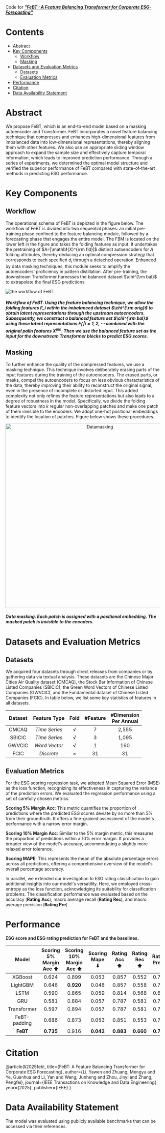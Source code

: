 Code for [**_"FeBT : A Feature Balancing Transformer for Corporate ESG-Forecasting"_**](https://ieeexplore.ieee.org/abstract/document/10969109)

# Contents
- [Abstract](#abstract)
- [Key Components](#key-components)
	- [Workflow](#workflow)
	- [Masking](#masking)
 - [Datasets and Evaluation Metrics](#datasets-and-evaluation-metrics)
   	- [Datasets](#datasets)
   	- [Evaluation Metrics](#evaluation-metrics)
 - [Performance](#performance)
 - [Citation](#citation)	
 - [Data Availability Statement](#data-availability-statement)	

# Abstract
We propose FeBT, which is an end-to-end model based on a masking autoencoder and Transformer. FeBT incorporates a novel feature balancing technique that compresses and enhances high-dimensional features from imbalanced data into low-dimensional representations, thereby aligning them with other features. We also use an appropriate sliding window approach to expand the sample size and effectively capture temporal information, which leads to improved prediction performance. Through a series of experiments, we determined the optimal model structure and verified the superior performance of FeBT compared with state-of-the-art methods in predicting ESG performance.


# Key Components

## Workflow
The operational schema of FeBT is depicted in the figure below. The workflow of FeBT is divided into two sequential phases: an initial pre-training phase confined to the feature balancing module, followed by a forecasting phase that engages the entire model. The FBM is located on the lower left in the figure and takes the folding features as input. It undertakes the pretraining of $A=|\mathbf{X}^{\rm fld}|$ distinct autoencoders for $A$ folding attributes, thereby deducing an optimal compression strategy that corresponds to each specified $d_i$ through a detached operation. Enhanced by data masking techniques, this module seeks to amplify the autoencoders’ proficiency in pattern distillation. After pre-training, the downstream Transformer harnesses the balanced dataset $\chi^{\rm bal}$ to extrapolate the final ESG predictions.

![the workflow of FeBT](./figure/Figure_workflow.jpg "the workflow of FeBT")

###### **Workflow of FeBT. Using the feature balancing technique, we allow the folding features $\mathbf{F}\_{i}$ within the imbalanced dataset $\chi^{\rm orig}$ to obtain latent representations through the upstream autoencoders. Subsequently, we construct a balanced feature set $\chi^{\rm bal}$ using these latent representations ${\mathbf{F}_{i}'|i=1,2,\cdots}$ combined with the original palin features $\mathbf{X}^{pln}$. Then we use the balanced feature set as the input for the downstream Transformer blocks to predict ESG scores.**

## Masking
To further enhance the quality of the compressed features, we use a masking technique. This technique involves deliberately erasing parts of the input features during the training of the autoencoders.  The erased parts, or masks, compel the autoencoders to focus on less obvious characteristics of the data, thereby improving their ability to reconstruct the original signal, even in the presence of incomplete or distorted input. This added complexity not only refines the feature representations but also leads to a degree of robustness in the model.  Specifically, we divide the folding feature vectors into $k$ regular non-overlapping patches and make one patch of them invisible to the encoders. We adopt one-hot positional embeddings to identify the location of patches. Figure below shows these procedures.

<div align="center">
  <img src="./figure/Figure_datamasking.jpg" alt="Datamasking" width="600"/>
</div>

###### **Data masking.  Each patch is assigned with a positional embedding. The masked patch is invisible to the encoders.**

# Datasets and Evaluation Metrics

## Datasets

We acquired four datasets through direct releases from companies or by gathering data via textual analysis.  These datasets are the Chinese Major Cities Air Quality dataset (CMCAQ), the Stock Bar Information of Chinese Listed Companies (SBICIC), the Green Word Vectors of Chinese Listed Companies (GWVCIC), and the Fundamental dataset of Chinese Listed Companies (FCIC).  In table below, we list some key statistics of features in all datasets.

<div align="center">
	
| Dataset | Feature Type | Fold | #Feature | #Dimension <br> Per Annual |
| :----------: | :-----------: | :-----------: | :-----------: | :-----------: |	
| CMCAQ | _Time Series_ | √ | 7 | 2,555 |
| SBICIC | _Time Series_ | √ | 3 | 1,095 |
| GWVCIC | _Word Vector_ | √ | 1 | 160 |
| FCIC | _Discrete_ | × | 31 | 31 |

</div>

## Evaluation Metrics
For the ESG scoring regression task, we adopted Mean Squared Error (MSE) as the loss function, recognizing its effectiveness in capturing the variance of the prediction errors. We evaluated the regression performance using a set of carefully chosen metrics.

**Scoring 5% Margin Acc**: This metric quantifies the proportion of predictions where the predicted ESG scores deviate by no more than 5% from their groundtruth. It offers a fine-grained assessment of the model's performance with a narrow error margin.

**Scoring 10% Margin Acc**: Similar to the 5\% margin metric, this measures the proportion of predictions within a 10% error margin. It provides a broader view of the model's accuracy, accommodating a slightly more relaxed error tolerance.

**Scoring MAPE**: This represents the mean of the absolute percentage errors across all predictions, offering a comprehensive overview of the model's overall percentage accuracy.

In parallel, we extended our investigation to ESG rating classification to gain additional insights into our model's versatility. Here, we employed cross-entropy as the loss function, acknowledging its suitability for classification problems. The classification performance was evaluated based on the accuracy (**Rating Acc**), macro average recall (**Rating Rec**), and macro average precision (**Rating Pre**).


# Performance
**ESG score and ESG rating prediction for FeBT and the baselines.**
<div align="center">

| Model | Scoring <br> 5% Margin Acc ⬆ | Scoring <br> 10% Margin Acc ⬆ | Scoring <br> Mape ⬇ | Rating <br> Acc ⬆ | Rating <br> Rec ⬆ | Rating <br> Pre ⬆ |
| :----------: | :-----------: | :-----------: | :-----------: | :-----------: | :-----------: | :-----------: |
| XGBoost | 0.624 | 0.899 | 0.053 | 0.857 | 0.552 | 0.774 |
| LightGBM | 0.646 | **0.920** | 0.048 | 0.857 | 0.558 | 0.767 |
| LSTM | 0.590 | 0.865 | 0.059 | 0.814 | 0.568 | 0.699 |
| GRU | 0.581 | 0.884 | 0.057 | 0.787 | 0.581 | 0.732 |
| Transformer | 0.597 | 0.894 | 0.057 | 0.787 | 0.581 | 0.732 |
| FeBT-padding | 0.686 | 0.873 | 0.053 | 0.851 | 0.553 | 0.747 |
| **FeBT** | **0.735** | 0.916 | **0.042** | **0.883** | **0.660** | **0.795** |

</div>

# Citation

@article{li2025febt,
  title={FeBT: A Feature Balancing Transformer for Corporate ESG Forecasting},
  author={Li, Yawen and Zhuang, Mengyu and Ye, Guanhua and Li, Yan and Wang, Junheng and Zhou, Jinyi and Zhang, Pengfei},
  journal={IEEE Transactions on Knowledge and Data Engineering},
  year={2025},
  publisher={IEEE}
}

# Data Availability Statement

The model was evaluated using publicly available benchmarks that can be accessed via their references.


